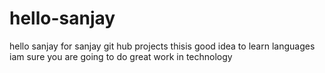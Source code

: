 # hello-sanjay
hello sanjay for sanjay git hub projects thisis good idea to learn languages
iam sure you are going to do great work in technology
